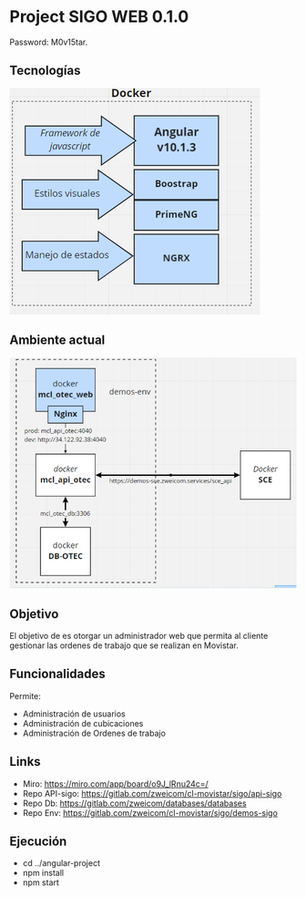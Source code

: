 # Project SIGO WEB 0.1.0

Password: M0v15tar.

## Tecnologías

![Tecnologías](./readme_img/tecnologias.PNG)

## Ambiente actual

![Ambiente](./readme_img/Ambiente.PNG)

## Objetivo

El objetivo de es otorgar un administrador web que permita al cliente gestionar las ordenes de trabajo que se realizan en Movistar.

## Funcionalidades

Permite:

- Administración de usuarios
- Administración de cubicaciones
- Administración de Ordenes de trabajo

## Links

- Miro: <https://miro.com/app/board/o9J_lRnu24c=/>
- Repo API-sigo: <https://gitlab.com/zweicom/cl-movistar/sigo/api-sigo>
- Repo Db: <https://gitlab.com/zweicom/databases/databases>
- Repo Env: <https://gitlab.com/zweicom/cl-movistar/sigo/demos-sigo>

## Ejecución

- cd ../angular-project
- npm install
- npm start

<!-- ## Robot e2e
Documentación: https://robotframework.org/robotframework/
### **command**

> ``` robot --variable url:<url de la web a testear> --variable ambiente:ambiente en que se probará> <archivo o directorio de archivos de testing>```
>> ``` robot --variable url:http://localhost:4201 --variable ambiente:visual .```

### sintax
- ```--variable url: ```
- ```--variable ambiente:```:
    - **visual** = Para probar de manera local y poder ver la interfaz de chrome
    - **testing** = Para que no ejecute una intefaz visual. Este ambiente es usado para la pipeline -->
